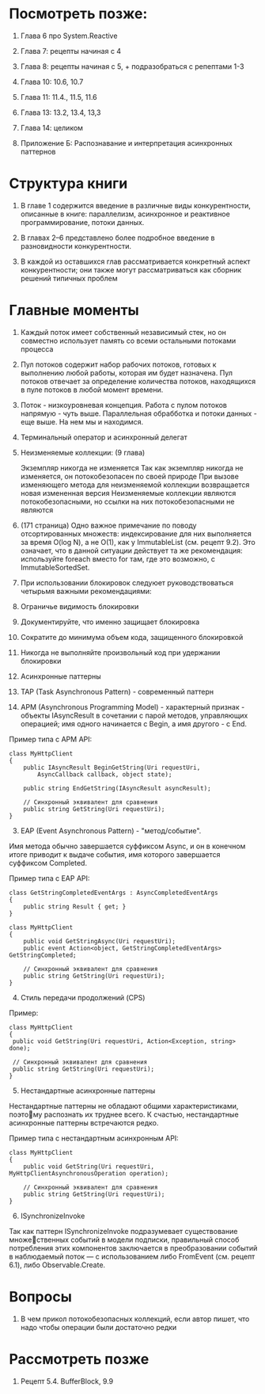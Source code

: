 ﻿# Посмотреть позже:

1. Глава 6 про System.Reactive

2. Глава 7: рецепты начиная с 4

3. Глава 8: рецепты начиная с 5, + подразобраться с репептами 1-3

4. Глава 10: 10.6, 10.7

5. Глава 11: 11.4., 11.5, 11.6

6. Глава 13: 13.2, 13.4, 13,3

7. Глава 14: целиком

8. Приложение Б: Распознавание и интерпретация асинхронных паттернов


# Структура книги

1. В главе 1 содержится введение в различные виды конкурентности, 
описанные в книге: параллелизм, асинхронное и реактивное программирование, потоки данных.

2. В главах 2–6 представлено более подробное введение в разновидности 
конкурентности.

3. В каждой из оставшихся глав рассматривается конкретный аспект конкурентности; они также могут 
рассматриваться как сборник решений типичных проблем

# Главные моменты

1. Каждый поток имеет собственный независимый 
стек, но он совместно использует память со всеми остальными потоками 
процесса


2. Пул потоков содержит набор рабочих потоков, готовых к выполнению любой работы, которая им 
будет назначена. Пул потоков отвечает за определение количества потоков, 
находящихся в пуле потоков в любой момент времени.

3. Поток - низкоуровневая концепция. Работа с пулом потоков напрямую - чуть выше.
Параллельная обрабботка и потоки данных - еще выше. На нем мы и находимся.

4. Терминальный оператор и асинхронный делегат

5. Неизменяемые коллекции: (9 глава)

    Экземпляр никогда не изменяется
    Так как экземпляр никогда не изменяется, он потокобезопасен по своей природе
    При вызове изменяющего метода для неизменяемой коллекции возвращается новая измененная версия
    Неизменяемые коллекции являются потокобезопасными, но ссылки на них потокобезопасными не являются


6. (171 страница)
Одно важное примечание по поводу отсортированных множеств: индексирование 
для них выполняется за время O(log N), а не O(1), как у 
ImmutableList<T> (см. рецепт 9.2). Это означает, что в данной ситуации 
действует та же рекомендация: используйте foreach вместо for там, где 
это возможно, с ImmutableSortedSet<T>.

7. При использовании блокировок следуюет руководствоваться четырьмя важными рекомендациями:

1. Ограничье видимость блокировки

2. Документируйте, что именно защищает блокировка

3. Сократите до минимума объем кода, защищенного блокировкой

4. Никогда не выполняйте произвольный код при удержании блокировки

8. Асинхронные паттерны

1. TAP (Task Asynchronous Pattern) - современный паттерн

2. APM (Asynchronous Programming Model) - характерный признак - объекты IAsyncResult в сочетании с парой методов,
управляющих операцией; имя одного начинается с Begin, а имя другого - с End.

Пример типа с APM API:

```
class MyHttpClient
{
    public IAsyncResult BeginGetString(Uri requestUri,
        AsyncCallback callback, object state);

    public string EndGetString(IAsyncResult asyncResult);

    // Синхронный эквивалент для сравнения
    public string GetString(Uri requestUri);
}
```

3. EAP (Event Asynchronous Pattern) - "метод/событие". 

Имя метода обычно завершается суффиксом Async, и он 
в конечном итоге приводит к выдаче события, имя которого завершается 
суффиксом Completed.

Пример типа с EAP API:

```
class GetStringCompletedEventArgs : AsyncCompletedEventArgs
{
    public string Result { get; }
}

class MyHttpClient
{
    public void GetStringAsync(Uri requestUri);
    public event Action<object, GetStringCompletedEventArgs> GetStringCompleted;

    // Синхронный эквивалент для сравнения
    public string GetString(Uri requestUri);
}
```

4. Стиль передачи продолжений (CPS)

Пример:

```
class MyHttpClient
{
 public void GetString(Uri requestUri, Action<Exception, string> done);

 // Синхронный эквивалент для сравнения
 public string GetString(Uri requestUri);
}
```

5. Нестандартные асинхронные паттерны

Нестандартные паттерны не обладают общими характеристиками, поэтому 
распознать их труднее всего. К счастью, нестандартные асинхронные 
паттерны встречаются редко.

Пример типа с нестандартным асинхронным API:

```
class MyHttpClient
{
    public void GetString(Uri requestUri, MyHttpClientAsynchronousOperation operation);

    // Синхронный эквивалент для сравнения
    public string GetString(Uri requestUri);
}
```

6. ISynchronizeInvoke

Так как паттерн ISynchronizeInvoke подразумевает существование множественных 
событий в модели подписки, правильный способ потребления 
этих компонентов заключается в преобразовании событий в наблюдаемый поток — с 
использованием либо FromEvent (см. рецепт 6.1), либо Observable.Create.

 
# Вопросы

1. В чем прикол потокобезопасных коллекций, если автор пишет, что надо чтобы операции были
достаточно редки

# Рассмотреть позже

1. Рецепт 5.4. BufferBlock, 9.9